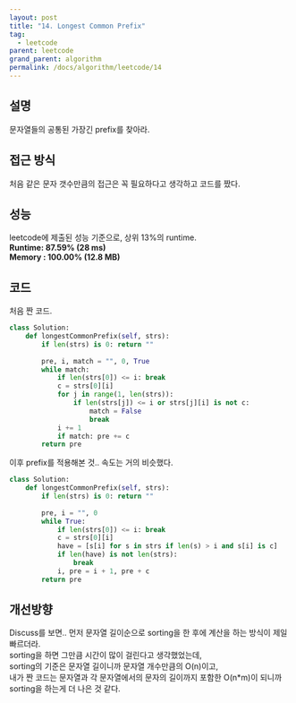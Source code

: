 ```yaml
---
layout: post
title: "14. Longest Common Prefix"
tag:
  - leetcode
parent: leetcode
grand_parent: algorithm
permalink: /docs/algorithm/leetcode/14
---
```


## 설명
문자열들의 공통된 가장긴 prefix를 찾아라.

## 접근 방식
처음 같은 문자 갯수만큼의 접근은 꼭 필요하다고 생각하고 코드를 짰다.  

## 성능
leetcode에 제출된 성능 기준으로, 상위 13%의 runtime.  
**Runtime: 87.59% (28 ms)**  
**Memory : 100.00% (12.8 MB)**

## 코드
처음 짠 코드.  
```python
class Solution:
    def longestCommonPrefix(self, strs):
        if len(strs) is 0: return ""
        
        pre, i, match = "", 0, True
        while match:
            if len(strs[0]) <= i: break
            c = strs[0][i]
            for j in range(1, len(strs)):
                if len(strs[j]) <= i or strs[j][i] is not c:
                    match = False
                    break
            i += 1
            if match: pre += c
        return pre
```

이후 prefix를 적용해본 것.. 속도는 거의 비슷했다.  
```python
class Solution:
    def longestCommonPrefix(self, strs):
        if len(strs) is 0: return ""
        
        pre, i = "", 0
        while True:
            if len(strs[0]) <= i: break
            c = strs[0][i]
            have = [s[i] for s in strs if len(s) > i and s[i] is c]
            if len(have) is not len(strs):
                break
            i, pre = i + 1, pre + c
        return pre
```

## 개선방향
Discuss를 보면.. 먼저 문자열 길이순으로 sorting을 한 후에 계산을 하는 방식이 제일 빠르더라.  
sorting을 하면 그만큼 시간이 많이 걸린다고 생각했었는데,  
sorting의 기준은 문자열 길이니까 문자열 개수만큼의 O(n)이고,  
내가 짠 코드는 문자열과 각 문자열에서의 문자의 길이까지 포함한 O(n*m)이 되니까 sorting을 하는게 더 나은 것 같다.